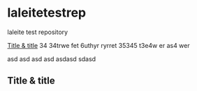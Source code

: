 # laleitetestrep
laleite test repository

[Title & title](#title-title)
34
34trwe
fet
6uthyr
ryrret
35345
t3e4w
er
as4
wer

asd
asd
asd
asd
asdasd
sdasd


## Title & title
